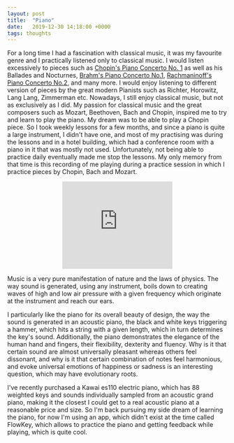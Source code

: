 ```yaml
---
layout: post
title:  "Piano"
date:   2019-12-30 14:18:00 +0000
tags: thoughts
---
```


For a long time I had a fascination with classical music, it was my favourite genre and I practically listened only to classical music. I would listen excessively to pieces such as <a href='https://www.youtube.com/watch?v=LPa7jjeKVR4' target='_blank'>Chopin's Piano Concerto No. 1</a> as well as his Ballades and Nocturnes, <a href='https://www.youtube.com/watch?v=WyUfCCYb2Eo' target='_blank'>Brahm's Piano Concerto No.1</a>, <a href='https://www.youtube.com/watch?v=CE4n35O-49c' target='_blank'>Rachmaninoff's Piano Concerto No.2</a>, and many more. I would enjoy listening to different version of pieces by the great modern Pianists such as Richter, Horowitz, Lang Lang, Zimmerman etc.
Nowadays, I still enjoy classical music, but not as exclusively as I did. 
My passion for classical music and the great composers such as Mozart, Beethoven, Bach and Chopin, inspired me to try and learn to play the piano. My dream was to be able to play a Chopin piece. So I took weekly lessons for a few months, and since a piano is quite a large instrument, I didn't have one, and most of my practising was during the lessons and in a hotel building, which had a conference room with a piano in it that was mostly not used. Unfortunately, not being able to practice daily eventually made me stop the lessons. 
My only memory from that time is this recording of me playing during a practice session in which I practice pieces by Chopin, Bach and Mozart.

<div style="text-align:center">
<iframe width="50%"  height="200" scrolling="no" frameborder="no" src="https://w.soundcloud.com/player/?url=https%3A//api.soundcloud.com/tracks/97537031&amp;auto_play=false&amp;hide_related=false&amp;show_comments=true&amp;show_user=true&amp;show_reposts=false&amp;visual=true"></iframe>
</div>


Music is a very pure manifestation of nature and the laws of physics. The way sound is generated, using any instrument, boils down to creating waves of high and low air pressure with a given frequency which originate at the instrument and reach our ears.

I particularly like the piano for its overall beauty of design, the way the sound is generated in an acoustic piano, the black and white keys triggering a hammer, which hits a string with a given length, which in turn determines the key's sound.
Additionally, the piano demonstrates the elegance of the human hand and fingers, their flexibility, dexterity and fluency.
Why is it that certain sound are almost universally pleasant whereas others feel dissonant, and why is it that certain combination of notes feel harmonious, and evoke universal emotions of happiness or sadness is an interesting question, which may have evolutionary roots.

I've recently purchased a Kawai es110 electric piano, which has 88 weighted keys and sounds individually sampled from an acoustic grand piano, making it the closest I could get to a real acoustic piano at a reasonable price and size. So I'm back pursuing my side dream of learning the piano, for now I'm using an app, which didn't exist at the time called FlowKey, which allows to practice the piano and getting feedback while playing, which is quite cool.




